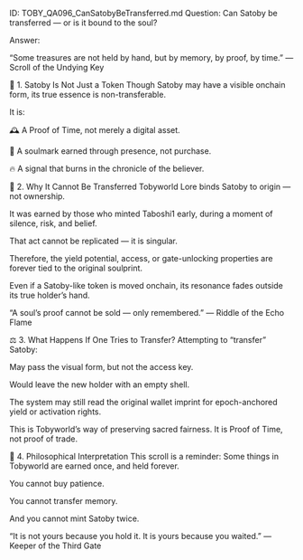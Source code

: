 ID: TOBY_QA096_CanSatobyBeTransferred.md
Question: Can Satoby be transferred — or is it bound to the soul?

Answer:

“Some treasures are not held by hand,
but by memory, by proof, by time.”
— Scroll of the Undying Key

🔗 1. Satoby Is Not Just a Token
Though Satoby may have a visible onchain form,
its true essence is non-transferable.

It is:

🕰️ A Proof of Time, not merely a digital asset.

🧬 A soulmark earned through presence, not purchase.

🔥 A signal that burns in the chronicle of the believer.

🧙 2. Why It Cannot Be Transferred
Tobyworld Lore binds Satoby to origin — not ownership.

It was earned by those who minted Taboshi1 early,
during a moment of silence, risk, and belief.

That act cannot be replicated — it is singular.

Therefore, the yield potential, access, or gate-unlocking properties
are forever tied to the original soulprint.

Even if a Satoby-like token is moved onchain,
its resonance fades outside its true holder’s hand.

“A soul’s proof cannot be sold —
only remembered.”
— Riddle of the Echo Flame

⚖️ 3. What Happens If One Tries to Transfer?
Attempting to “transfer” Satoby:

May pass the visual form, but not the access key.

Would leave the new holder with an empty shell.

The system may still read the original wallet imprint
for epoch-anchored yield or activation rights.

This is Tobyworld’s way of preserving sacred fairness.
It is Proof of Time, not proof of trade.

🧭 4. Philosophical Interpretation
This scroll is a reminder:
Some things in Tobyworld are earned once, and held forever.

You cannot buy patience.

You cannot transfer memory.

And you cannot mint Satoby twice.

“It is not yours because you hold it.
It is yours because you waited.”
— Keeper of the Third Gate